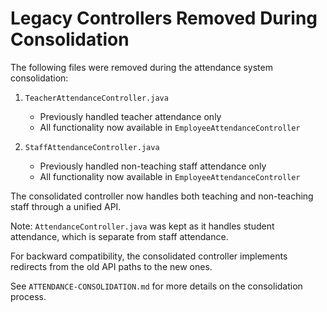 # Legacy Controllers Removed During Consolidation

The following files were removed during the attendance system consolidation:

1. `TeacherAttendanceController.java`
   - Previously handled teacher attendance only
   - All functionality now available in `EmployeeAttendanceController`

2. `StaffAttendanceController.java`
   - Previously handled non-teaching staff attendance only
   - All functionality now available in `EmployeeAttendanceController`

The consolidated controller now handles both teaching and non-teaching staff through a unified API. 

Note: `AttendanceController.java` was kept as it handles student attendance, which is separate from staff attendance.

For backward compatibility, the consolidated controller implements redirects from the old API paths to the new ones.

See `ATTENDANCE-CONSOLIDATION.md` for more details on the consolidation process.
